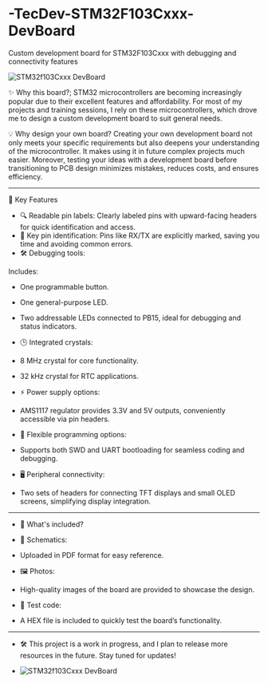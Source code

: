 # -TecDev-STM32F103Cxxx-DevBoard
Custom development board for STM32F103Cxxx with debugging and connectivity features

![STM32f103Cxxx DevBoard](https://github.com/Tecfield-SIA/TecDev-STM32F103Cxxx-DevBoard/blob/main/Images/STM32F103Cxxx.gif)

✨ Why this board?;
STM32 microcontrollers are becoming increasingly popular due to their excellent features and affordability. For most of my projects and training sessions, I rely on these microcontrollers, which drove me to design a custom development board to suit general needs.

💡 Why design your own board?
Creating your own development board not only meets your specific requirements but also deepens your understanding of the microcontroller. It makes using it in future complex projects much easier. Moreover, testing your ideas with a development board before transitioning to PCB design minimizes mistakes, reduces costs, and ensures efficiency.

________________________________________

🌟 Key Features
-	🔍 Readable pin labels:
Clearly labeled pins with upward-facing headers for quick identification and access.
-	🎯 Key pin identification:
Pins like RX/TX are explicitly marked, saving you time and avoiding common errors.
-	🛠️ Debugging tools:
  
Includes:
-	One programmable button.
-	One general-purpose LED.
-	Two addressable LEDs connected to PB15, ideal for debugging and status indicators.
  
-	🕒 Integrated crystals:
-	8 MHz crystal for core functionality.
-	32 kHz crystal for RTC applications.
  
-	⚡ Power supply options:
- AMS1117 regulator provides 3.3V and 5V outputs, conveniently accessible via pin headers.

-	🔌 Flexible programming options:
- Supports both SWD and UART bootloading for seamless coding and debugging.
  
-	🖥️ Peripheral connectivity:
- Two sets of headers for connecting TFT displays and small OLED screens, simplifying display integration.
  
________________________________________

- 📂 What's included?
  
-	📜 Schematics:
- Uploaded in PDF format for easy reference.
  
-	🖼️ Photos:
- High-quality images of the board are provided to showcase the design.
  
-	🔄 Test code:
- A HEX file is included to quickly test the board’s functionality.
  
________________________________________

- 🛠️ This project is a work in progress, and I plan to release more resources in the future. Stay tuned for updates!

- ![STM32f103Cxxx DevBoard](https://github.com/Tecfield-SIA/TecDev-STM32F103Cxxx-DevBoard/blob/main/Images/1.jpg)
